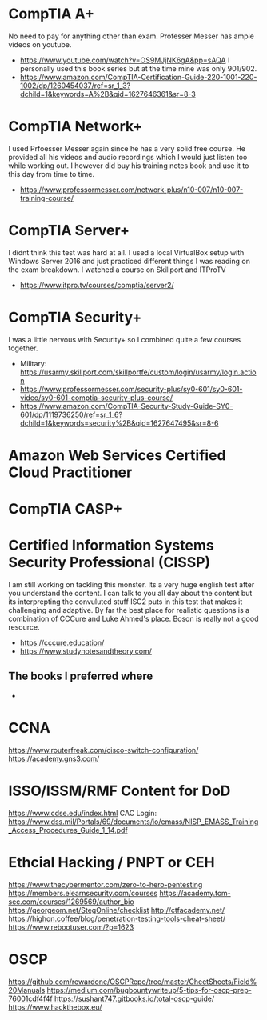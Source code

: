 # CompTIA A+
No need to pay for anything other than exam. Professer Messer has ample videos on youtube.
- https://www.youtube.com/watch?v=OS9MJjNK6gA&pp=sAQA
I personally used this book series but at the time mine was only 901/902. 
- https://www.amazon.com/CompTIA-Certification-Guide-220-1001-220-1002/dp/1260454037/ref=sr_1_3?dchild=1&keywords=A%2B&qid=1627646361&sr=8-3

# CompTIA Network+

I used Prfoesser Messer again since he has a very solid free course. He provided all his videos and audio recordings which I would just listen too while working out. I however did buy his training notes book and use it to this day from time to time.
- https://www.professormesser.com/network-plus/n10-007/n10-007-training-course/

# CompTIA Server+

I didnt think this test was hard at all. I used a local VirtualBox setup with Windows Server 2016 and just practiced different things I was reading on the exam breakdown. I watched a course on Skillport and ITProTV
- https://www.itpro.tv/courses/comptia/server2/

# CompTIA Security+

I was a little nervous with Security+ so I combined quite a few courses together. 
- Military: https://usarmy.skillport.com/skillportfe/custom/login/usarmy/login.action
- https://www.professormesser.com/security-plus/sy0-601/sy0-601-video/sy0-601-comptia-security-plus-course/
- https://www.amazon.com/CompTIA-Security-Study-Guide-SY0-601/dp/1119736250/ref=sr_1_6?dchild=1&keywords=security%2B&qid=1627647495&sr=8-6

# Amazon Web Services Certified Cloud Practitioner

# CompTIA CASP+

# Certified Information Systems Security Professional (CISSP)

I am still working on tackling this monster. Its a very huge english test after you understand the content. I can talk to you all day about the content but its interprepting the convuluted stuff ISC2 puts in this test that makes it challenging and adaptive. 
By far the best place for realistic questions is a combination of CCCure and Luke Ahmed's place. Boson is really not a good resource. 
- https://cccure.education/
- https://www.studynotesandtheory.com/

The books I preferred where 
-
-


# CCNA
https://www.routerfreak.com/cisco-switch-configuration/
https://academy.gns3.com/

# ISSO/ISSM/RMF Content for DoD
https://www.cdse.edu/index.html
CAC Login: https://www.dss.mil/Portals/69/documents/io/emass/NISP_EMASS_Training_Access_Procedures_Guide_1_14.pdf

# Ethcial Hacking / PNPT or CEH
https://www.thecybermentor.com/zero-to-hero-pentesting
https://members.elearnsecurity.com/courses
https://academy.tcm-sec.com/courses/1269569/author_bio
https://georgeom.net/StegOnline/checklist
http://ctfacademy.net/
https://highon.coffee/blog/penetration-testing-tools-cheat-sheet/
https://www.rebootuser.com/?p=1623

# OSCP
https://github.com/rewardone/OSCPRepo/tree/master/CheetSheets/Field%20Manuals
https://medium.com/bugbountywriteup/5-tips-for-oscp-prep-76001cdf4f4f
https://sushant747.gitbooks.io/total-oscp-guide/
https://www.hackthebox.eu/

